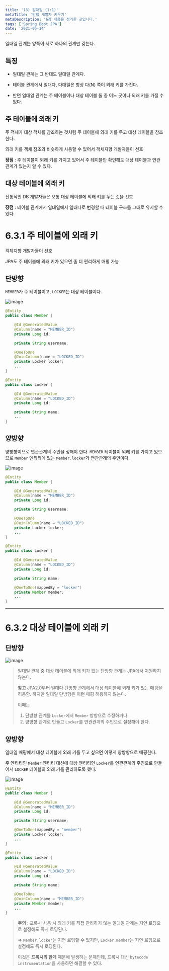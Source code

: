 ```yaml
---
title: '(3) 일대일 (1:1)'
metaTitle: '만렙 개발자 키우기'
metaDescription: '6장 내용을 정리한 곳입니다.'
tags: ['Spring Boot JPA']
date: '2021-05-14'
---
```


일대일 관계는 양쪽이 서로 하나의 관계만 갖는다.

## 특징

- 일대일 관계는 그 반대도 일대일 관계다.


- 테이블 관계에서 일대다, 다대일은 항상 다(N) 쪽이 외래 키를 가진다.


- 반면 일대일 관계는 주 테이블이나 대상 테이블 둘 중 어느 곳이나 외래 키를 가질 수 있다.


## 주 테이블에 외래 키

주 객체가 대상 객체를 참조하는 것처럼 주 테이블에 외래 키를 두고 대상 테이블을 참조한다.

외래 키를 객체 참조와 비슷하게 사용할 수 있어서 객체지향 개발자들이 선호

**장점** : 주 테이블이 외래 키를 가지고 있어서 주 테이블만 확인해도 대상 테이블과 연관관계가 있는지 알 수 있다.


## 대상 테이블에 외래 키

전통적인 DB 개발자들은 보통 대상 테이블에 외래 키를 두는 것을 선호

**장점** : 테이블 관계에서 일대일에서 일대다로 변경할 때 테이블 구조를 그대로 유지할 수 있다.


# 6.3.1 주 테이블에 외래 키

객체지향 개발자들이 선호

JPA도 주 테이블에 외래 키가 있으면 좀 더 편리하게 매핑 가능


## 단방향

`MEMBER`가 주 테이블이고, `LOCKER`는 대상 테이블이다.

![image](https://user-images.githubusercontent.com/51476083/118646351-0efcac00-b81b-11eb-953f-3f5280a53f26.png)


```java
@Entity
public class Member {

    @Id @GeneratedValue
    @Column(name = "MEMBER_ID")
    private Long id;

    private String username;

    @OneToOne
    @JoinColumn(name = "LOCKED_ID")
    private Locker locker;
    ...
}

@Entity
public class Locker {

    @Id @GeneratedValue
    @Column(name = "LOCKED_ID")
    private Long id;

    private String name;
    ...
}
```

## 양방향

양방향이므로 연관관계의 주인을 정해야 한다. `MEMBER` 테이블이 외래 키를 가지고 있으므로 `Member` 엔티티에 있는 `Member.locker`가 연관관계의 주인이다.


![image](https://user-images.githubusercontent.com/51476083/118646689-7d416e80-b81b-11eb-85fa-ff13fb49ffe3.png)


```java
@Entity
public class Member {

    @Id @GeneratedValue
    @Column(name = "MEMBER_ID")
    private Long id;

    private String username;

    @OneToOne
    @JoinColumn(name = "LOCKED_ID")
    private Locker locker;
    ...
}

@Entity
public class Locker {

    @Id @GeneratedValue
    @Column(name = "LOCKED_ID")
    private Long id;

    private String name;

    @OneToOne(mappedBy = "locker")
    private Member member;
    ...
}
```

<hr/>

# 6.3.2 대상 테이블에 외래 키

## 단방향

![image](https://user-images.githubusercontent.com/51476083/118647609-7d8e3980-b81c-11eb-8ebf-1d082e337852.png)

> 일대일 관계 중 대상 테이블에 외래 키가 있는 단방향 관계는 JPA에서 지원하지 않는다.
>
> **참고** JPA2.0부터 일대다 단방향 관계에서 대상 테이블에 외래 키가 있는 매핑을 허용함. 하지만 일대일 단방향은 이런 매핑 허용하지 않는다.
>
> 이때는
> 1. 단방향 관계를 `Locker`에서 `Member` 방향으로 수정하거나 <br/>
> 2. 양방향 관계로 만들고 `Locker`를 연관관계의 주인으로 설정해야 한다.


## 양방향

일대일 매핑에서 대상 테이블에 외래 키를 두고 싶으면 이렇게 양방향으로 매핑한다.

주 엔티티인 `Member` 엔티티 대신에 대상 엔티티인 `Locker`를 연관관계의 주인으로 만들어서 `LOCKER` 테이블의 외래 키를 관리하도록 했다.

![image](https://user-images.githubusercontent.com/51476083/118648159-1a50d700-b81d-11eb-86de-3a63f69c495c.png)


```java
@Entity
public class Member {

    @Id @GeneratedValue
    @Column(name = "MEMBER_ID")
    private Long id;

    private String username;

    @OneToOne(mappedBy = "member")
    private Locker locker;
    ...
}

@Entity
public class Locker {

    @Id @GeneratedValue
    @Column(name = "LOCKED_ID")
    private Long id;

    private String name;

    @OneToOne
    @JoinColumn(name = "MEMBER_ID")
    private Member member;
    ...
}
```

> **주의** : 프록시 사용 시 외래 키를 직접 관리하지 않는 일대일 관계는 지연 로딩으로 설정해도 즉시 로딩된다.
>
> => `Member.locker`는 지연 로딩할 수 있지만, `Locker.member`는 지연 로딩으로 설정해도 즉시 로딩된다.
>
> 이것은 **프록시의 한계** 때문에 발생하는 문제인데, 프록시 대신 `bytecode instrumentation`을 사용하면 해결할 수 있다.

